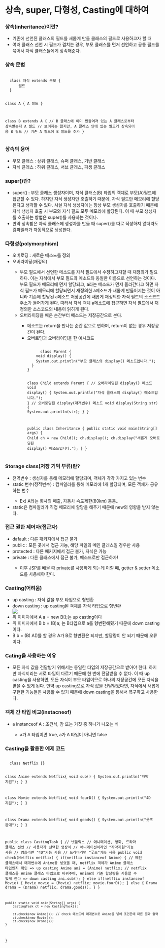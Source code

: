 # 상속, super, 다형성, Casting에 대하여

<h3>상속(inheritance)이란?</h3>
<ul>
  <li>기존에 선언된 클래스의 필드를 새롭게 만들 클래스의 필드로 사용하고자 할 때</li>
  <li>여러 클래스 선언 시 필드가 겹치는 경우, 부모 클래스를 먼저 선언하고 공통 필드를 묶어서 자식 클래스들에게 상속해준다.</li>
</ul>



<h3>상속 문법</h3>
<pre><code>
  class 자식 extends 부모 {
      필드
  }

  class A {
      A 필드
  }

  class B extends A { // B 클래스에 이미 만들어져 있는 A 클래스로부터 상속받는다
      A 필드 // 보이지는 않지만, A 클래스 안에 있는 필드가 상속되어 옴
      B 필드 // 기존 A 필드에 B 필드를 추가
  }
</code></pre>



<h3>상속의 용어</h3>
<ul>
  <li>부모 클래스 : 상위 클래스, 슈퍼 클래스, 기반 클래스</li>
  <li>자식 클래스 : 하위 클래스, 서브 클래스, 파생 클래스</li>
</ul>



<h3>super()란?</h3>
<ul>
  <li>super() : 부모 클래스 생성자이며, 자식 클래스(B) 타입의 객체로 부모(A)필드에 접근할 수 있다. 하지만 자식 생성자만 호출하기 때문에, 자식 필드만 메모리에 할당된다고 생각할 수 있다. 사실 자식 생성자에는 항상 부모 생성자를 호출하기 때문에 자식 생성자 호출 시 부모와 자식 필드 모두 메모리에 할당된다. 이 때 부모 생성자를 호출하는 방법은 super()를 사용하는 것이다.</li>
  <li>만약 상속받은 자식 클래스에 생성자를 만들 때 super()를 따로 작성하지 않더라도 컴파일러가 자동적으로 생성한다.</li>
</ul>



<h3>다형성(polymorphism)</h3>
<ul>
  <li>오버로딩 : 새로운 메소드를 정의</li>
  <li>오버라이딩(재정의)</li>
  <ul>
    <li>부모 필드에서 선언한 메소드를 자식 필드에서 수정하고자할 때 재정의가 필요하다. 이는 자식에서 부모 필드의 메소드와 동일한 이름으로 선언하는 것이다. 부모 필드가 메모리에 먼저 할당되고, a라는 메소드가 먼저 올라간다고 하면 자식 필드가 메모리에 할당되면서 재정의한 a메소드가 새롭게 만들어지는 것이 아니라 기존에 할당된 a메소드 저장공간에 새롭게 재정의한 자식 필드의 소스코드 주소가 들어가게 된다. 따라서 자식 객체 a메소드에 접근하면 자식 필드에서 재정의한 소스코드의 내용이 읽히게 된다.</li>
    <li>오버라이딩을 배운 순간부터 메소드는 저장공간으로 본다.</li>
    <ul>
      <li>메소드는 return을 만나는 순간 값으로 변하며, return이 없는 경우 저장공간이 된다.</li>
      <li>오버로딩과 오버라이딩을 한 예시코드</li>
      <pre><code>
      class Parent {
    void display() {
    System.out.println("부모 클래스의 display() 메소드입니다.");
  }
}

class Child extends Parent {
    // 오버라이딩된 display() 메소드
    void display() {
    System.out.println("자식 클래스의 display() 메소드입니다.");
  }
    // 오버로딩된 display(매개변수) 메소드
    void display(String str) {
    System.out.println(str);
  }
}

public class Inheritance {
  public static void main(String[] args) {
    Child ch = new Child();
    ch.display();
    ch.display("새롭게 오버로딩된 display() 메소드입니다.");
  }
}
      </code></pre>
    </ul>
  </ul>
</ul>



<h3>Storage class(저장 기억 부류)란?</h3>
<ul>
  <li>전역변수 : 생성자를 통해 메모리에 할당되며, 객체가 각각 가지고 있는 변수</li>
  <li>static 변수(정적변수) : 컴파일러를 통해 메모리에 1개 할당되며, 모든 객체가 공유하는 변수</li>
  <ul><li>Ex) A라는 회사의 매출, 자동차 속도제한(80km) 등등..</li></ul>
  <li>static은 컴파일러가 직접 메모리에 할당을 해주기 때문에 new의 영향을 받지 않는다.</li>
</ul>



<h3>접근 권한 제어자(접근자)</h3>
<ul>
  <li>dafault : 다른 패키지에서 접근 불가</li>
  <li>public : 모든 곳에서 접근 가능, 해당 파일의 메인 클래스일 경우만 사용</li>
  <li>protected : 다른 패키지에서 접근 불가, 자식은 가능</li>
  <li>private : 다른 클래스에서 접근 불가, 메소드로만 접근하자! </li>
  <ul><li>이후 JSP를 배울 때 private를 사용하게 되는데 이럴 때, getter & setter 메소드를 사용해야 한다.</li></ul>
</ul>



<h3>Casting(어려움)</h3>
<ul>
  <li>up casting : 자식 값을 부모 타입으로 형변환</li>
  <li>down casting : up casting된 객체를 자식 타입으로 형변환</li>
  <img src="https://postfiles.pstatic.net/MjAyMjA4MDhfNjYg/MDAxNjU5OTM5MzI4MzUw.nJUkiUt3QtJQeKNu1K2XQU7UJJRP8Hpwa7LKWr6C664g.hCUW1R3jrAHdJZ_SkfLjnromveu2vXal9vxLLH9hz7cg.PNG.mesudal/SE-9fdee941-8606-4c9f-9b19-13081f811c9a.png?type=w773">
  <li>위 이미지에서 A a = new B();는 up casting이다</li>
  <li>위 이미지에서 B b = (B)a; 는 B타입으로 a를 형변환해줬기 때문에 down casting이다.</li>
  <li>B b = (B) A()를 할 경우 A가 B로 형변환은 되지만, 할당량이 안 되기 때문에 오류이다.</li>
</ul>



<h3>Cating을 사용하는 이유</h3>
<ul>
  <li>모든 자식 값을 전달받기 위해서는 동일한 타입의 저장공간으로 받아야 한다. 하지만 자식끼리는 서로 타입이 다르기 때문에 한 번에 전달받을 수 없다. 이 때 up casting을 사용하면, 모든 자식이 부모 타입이므로 하나의 저장공간에 모든 자식을 받을 수 있게 된다. 만약 up casting으로 자식 값을 전달받았다면, 자식에서 새롭게 구현한 기능들은 사용할 수 없기 때문에 down casting을 통해서 복구하고 사용한다.</li>
</ul>



<h3>객체 간 타입 비교(instacneof)</h3>
<ul>
  <li>a instanceof A : 조건식, 참 또는 거짓 중 하나가 나오는 식</li>
  <ul><li>a가 A 타입이면 true, a가 A 타입이 아니면 false</li></ul>
</ul>


<h3>Casting을 활용한 예제 코드</h3>
<pre><code>
  class Netflix {}

class Anime extends Netflix{
	void sub() {
		System.out.println("자막 지원");
	}
}

class Movie extends Netflix{
	void fourD() {
		System.out.println("4D 지원");
	}
}

class Drama extends Netflix{
	void goods() {
		System.out.println("굿즈 판매");
	}
}

public class CastingTask {
	//	넷플릭스
	//	애니메이션, 영화, 드라마 클래스 선언
	//	사용자가 선택한 영상이
	//	애니메이션이라면 "자막지원"기능 사용
	//	영화라면 "4D"기능 사용
	//	드라마라면 "굿즈"기능 사용
	public void check(Netflix netflix) {
		if(netflix instanceof Anime) { // 메인 클래스에서 매개변수에 Anime를 넣었을 때, netflix 객체가 Anime 클래스 타입인지 확인 => up casting
			Anime ani = (Anime) netflix; // netflix 클래스를 Anime 클래스 타입으로 바꿔주어, Anime의 기존 할당량을 사용할 수 있게 한다 => down casting
			ani.sub(); 
		} else if(netflix instanceof Movie) {
			Movie movie = (Movie) netflix;
			movie.fourD();
		} else {
			Drama drama = (Drama) netflix;
			drama.goods();
		}
	}
	
	public static void main(String[] args) {
		CastingTask ct = new CastingTask();
		
		ct.check(new Anime()); // check 메소드에 매개변수로 Anime를 넣어 조건문에 따른 결과 출력
		ct.check(new Movie());
		ct.check(new Drama());
	}
}
</code></pre>
